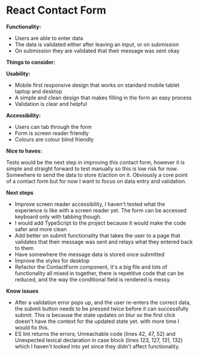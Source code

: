 # React Contact Form

**Functionality:**

* Users are able to enter data
* The data is validated either after leaving an input, or on submission
* On submission they are validated that their message was sent okay

**Things to consider:**

**Usability:**

* Mobile first responsive design that works on standard mobile tablet laptop and desktop
* A simple and clean design that makes filling in the form an easy process
* Validation is clear and helpful

**Accessibility:**

* Users can tab through the form
* Form is screen reader friendly
* Colours are colour blind friendly

**Nice to haves:**

Tests would be the next step in improving this contact form, however it is simple and straight forward to test manually so this is low risk for now.
Somewhere to send the data to store it/action on it. Obviously a core point of a contact form but for now I want to focus on data entry and validation.


**Next steps**

* Improve screen reader accessibility, I haven't tested what the experience is like with a screen reader yet. The form can be accessed keyboard only with tabbing though.
* I would add TypeScript to the project because it would make the code safer and more clean
* Add better on submit functionality that takes the user to a page that validates that their message was sent and relays what they entered back to them
* Have somewhere the message data is stored once submitted
* Improve the styles for desktop
* Refactor the ContactForm component, it's a big file and lots of functionality all mixed in together, there is repetitive code that can be reduced, and the way the conditional field is rendered is messy.

**Know issues**

* After a validation error pops up, and the user re-enters the correct data, the submit button needs to be pressed twice before it can successfully submit. This is because the state updates on blur so the first click doesn't have the context for the updated state yet. with more time I would fix this.
* ES lint returns the errors; Unreachable code (lines 42, 47, 52) and Unexpected lexical declaration in case block (lines 123, 127, 131, 132) which I haven't looked into yet since they didn't affect functionality.
